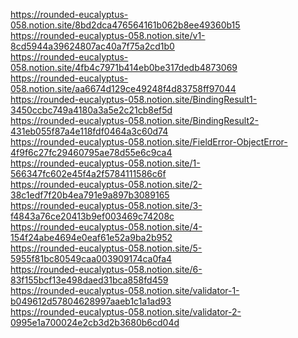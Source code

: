 https://rounded-eucalyptus-058.notion.site/8bd2dca476564161b062b8ee49360b15
<br>
https://rounded-eucalyptus-058.notion.site/v1-8cd5944a39624807ac40a7f75a2cd1b0
<br>
https://rounded-eucalyptus-058.notion.site/4fb4c7971b414eb0be317dedb4873069
<br>
https://rounded-eucalyptus-058.notion.site/aa6674d129ce49248f4d83758ff97044
<br>
https://rounded-eucalyptus-058.notion.site/BindingResult1-3450ccbc749a4180a3a5e2c21cb8ef5d
<br>
https://rounded-eucalyptus-058.notion.site/BindingResult2-431eb055f87a4e118fdf0464a3c60d74
<br>
https://rounded-eucalyptus-058.notion.site/FieldError-ObjectError-4f9f6c27fc29460795ae78d55e6c9ca4
<br>
https://rounded-eucalyptus-058.notion.site/1-566347fc602e45f4a2f5784111586c6f
<br>
https://rounded-eucalyptus-058.notion.site/2-38c1edf7f20b4ea791e9a897b3089165
<br>
https://rounded-eucalyptus-058.notion.site/3-f4843a76ce20413b9ef003469c74208c
<br>
https://rounded-eucalyptus-058.notion.site/4-154f24abe4694e0eaf61e52a9ba2b952
<br>
https://rounded-eucalyptus-058.notion.site/5-5955f81bc80549caa003909174ca0fa4
<br>
https://rounded-eucalyptus-058.notion.site/6-83f155bcf13e498daed31bca858fd459
<br>
https://rounded-eucalyptus-058.notion.site/validator-1-b049612d57804628997aaeb1c1a1ad93
<br>
https://rounded-eucalyptus-058.notion.site/validator-2-0995e1a700024e2cb3d2b3680b6cd04d
